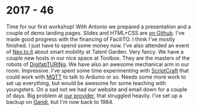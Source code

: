 # 2017 - 46

Time for our first workshop! With Antonio we prepared a presentation and a couple of demo landing pages. Slides and HTML+CSS are [on Github](https://github.com/turnintocoders/landing_page_workshop/).
I've made good progress with the financing of FaciliTO. I think I've mostly finished. I just have to spend some money now.
I've also attended an event of [Nex.to.it](http://nex.to.it/) about smart mobility at Talent Garden. Very fancy.
We have a couple new hosts in our nice space at Toolbox. They are the masters of the robots of [DigifabTURINg](https://digifabturing.github.io/LandingPage/). We have also an awesome mechanical arm in our room. Impressive.
I've spent some time experimenting with [ScriptCraft](https://github.com/walterhiggins/ScriptCraft) that could work with [MQTT](https://github.com/walterhiggins/scriptcraft-extras-mqtt) to talk to Arduino or so. Needs some more work to set up everything, but would be awesome for some teaching with youngsters.
On a sad not we had our website and email down for a couple of days. Big problem at [our provider](https://1984hosting.com/), that struggled heavily. I've set up a backup on [Gandi](https://www.gandi.net/), but I'm now back to 1984.